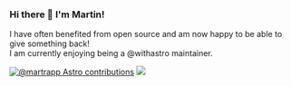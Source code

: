 ### Hi there 👋 I'm Martin!
I have often benefited from open source and am now happy to be able to give something back!\
I am currently enjoying being a @withastro maintainer.

[![@martrapp Astro contributions](https://astro.badg.es/v1/contributor/martrapp.svg)](https://astro.badg.es/v1/contributor/martrapp/)
![](https://github-readme-stats.vercel.app/api?username=martrapp&show_icons=true)
